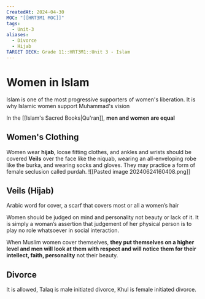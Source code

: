```yaml
---
CreatedAt: 2024-04-30
MOC: "[[HRT3M1 MOC]]"
tags:
  - Unit-3
aliases:
  - Divorce
  - Hijab
TARGET DECK: Grade 11::HRT3M1::Unit 3 - Islam
---
```

# Women in Islam
Islam is one of the most progressive supporters of women's liberation. It is why Islamic women support Muhammad's vision


In the [[Islam's Sacred Books|Qu'ran]], **men and women are equal**

## Women's Clothing
Women wear **hijab**, loose fitting clothes, and ankles and wrists should be covered
**Veils** over the face like the niquab, wearing an all-enveloping robe like the burka, and wearing socks and gloves. They may practice a form of female seclusion called purdah.
![[Pasted image 20240624160408.png]]


## Veils (Hijab)
Arabic word for cover, a scarf that covers most or all a women’s hair




Women should be judged on mind and personality not beauty or lack of it.
It is simply a woman’s assertion that judgement of her physical person is to play no role whatsoever in social interaction.

When Muslim women cover themselves, **they put themselves on a higher level and men will look at them with respect and will notice them for their intellect, faith, personality** not their beauty.

## Divorce
It is allowed, Talaq is male initiated divorce, Khul is female initiated divorce.

